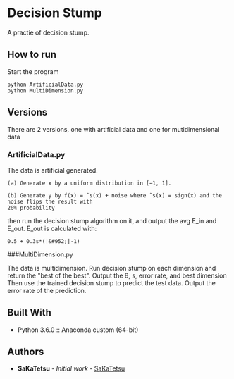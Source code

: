 # Decision Stump
A practie of decision stump.

## How to run

Start the program
```
python ArtificialData.py
python MultiDimension.py
```

## Versions

There are 2 versions, one with artificial data and one for mutidimensional data

### ArtificialData.py

The data is artificial generated.
```
(a) Generate x by a uniform distribution in [−1, 1].

(b) Generate y by f(x) = ˜s(x) + noise where ˜s(x) = sign(x) and the noise flips the result with
20% probability
```

then run the decision stump algorithm on it, 
and output the avg E_in and E_out.
E_out is calculated with: 
```
0.5 + 0.3s*(|&#952;|-1)
```

###MultiDimension.py

The data is multidimension.
Run decision stump on each dimension and return the "best of the best".
Output the &#952;, s, error rate, and best dimension
Then use the trained decision stump to predict the test data.
Output the error rate of the prediction.

## Built With

* Python 3.6.0 :: Anaconda custom (64-bit)

## Authors

* **SaKaTetsu** - *Initial work* - [SaKaTetsu](https://github.com/SaKaTetsu)